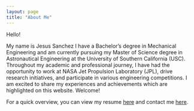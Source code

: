 ```yaml
---
layout: page
title: "About Me"
---
```


Hello! 

My name is Jesus Sanchez I have a Bachelor’s degree in Mechanical Engineering and am currently pursuing my Master of Science degree in Astronautical Engineering at the University of Southern California (USC). Throughout my academic and professional journey, I have had the opportunity to work at NASA Jet Propulsion Laboratory (JPL), drive research initiatives, and participate in various engineering competitions. I am excited to share my experiences and achievements which are highlighted on this website. Welcome! 

For a quick overview, you can view my resume [here](JesusSanchez.pdf) and contact me [here](contact.md). 
